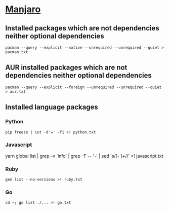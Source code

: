 # [Manjaro](https://manjaro.org/)

## Installed packages which are not dependencies neither optional dependencies
`pacman --query --explicit --native --unrequired --unrequired --quiet > pacman.txt`

## AUR installed packages which are not dependencies neither optional dependencies
`pacman --query --explicit --foreign --unrequired --unrequired --quiet > aur.txt`

## Installed language packages

### Python
`pip freeze | cut -d'=' -f1 >! python.txt`

### Javascript
yarn global list | grep -v 'info' | grep -F -- '-' | sed 's/[- ]\+//' >! javascript.txt

### Ruby
`gem list --no-versions >! ruby.txt`

### Go
`cd ~; go list ./... >! go.txt`
